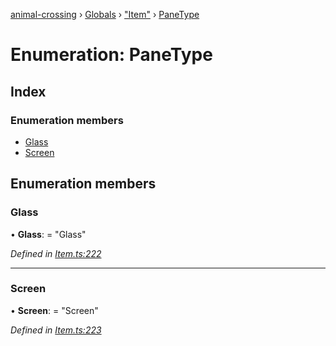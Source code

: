 [animal-crossing](../README.md) › [Globals](../globals.md) › ["Item"](../modules/_item_.md) › [PaneType](_item_.panetype.md)

# Enumeration: PaneType

## Index

### Enumeration members

* [Glass](_item_.panetype.md#glass)
* [Screen](_item_.panetype.md#screen)

## Enumeration members

###  Glass

• **Glass**: = "Glass"

*Defined in [Item.ts:222](https://github.com/Norviah/animal-crossing/blob/fbef868/module/types/Item.ts#L222)*

___

###  Screen

• **Screen**: = "Screen"

*Defined in [Item.ts:223](https://github.com/Norviah/animal-crossing/blob/fbef868/module/types/Item.ts#L223)*
